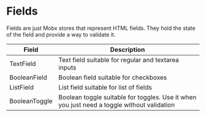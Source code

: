 # Fields

Fields are just Mobx stores that represent HTML fields. They hold the state of the field and provide a way to validate it.

| **Field**     | **Description**                                                                            |
| ------------- | ------------------------------------------------------------------------------------------ |
| TextField     | Text field suitable for regular and textarea inputs                                        |
| BooleanField  | Boolean field suitable for checkboxes                                                      |
| ListField     | List field suitable for list of fields                                                     |
| BooleanToggle | Boolean toggle suitable for toggles. Use it when you just need a toggle without validation |

